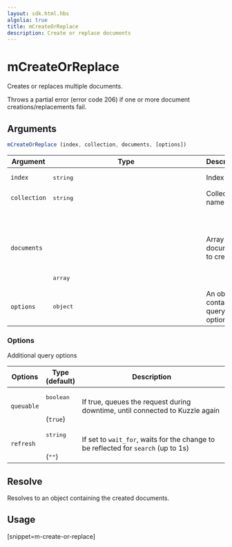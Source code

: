 ```yaml
---
layout: sdk.html.hbs
algolia: true
title: mCreateOrReplace
description: Create or replace documents
---
```


# mCreateOrReplace

Creates or replaces multiple documents.

Throws a partial error (error code 206) if one or more document creations/replacements fail.

## Arguments

```javascript
mCreateOrReplace (index, collection, documents, [options])
```

| Argument | Type | Description |
| --- | --- | --- |
| `index` | <pre>string</pre> | Index name |
| `collection` | <pre>string</pre> | Collection name |
| `documents` | <pre>array<object></pre> | Array of documents to create |
| `options` | <pre>object</pre> | An object containing query options. |

### Options

Additional query options

| Options | Type<br/>(default) | Description |
| --- | --- | --- |
| `queuable` | <pre>boolean</pre><br/>(`true`) | If true, queues the request during downtime, until connected to Kuzzle again |
| `refresh` | <pre>string</pre><br/>(`""`) | If set to `wait_for`, waits for the change to be reflected for `search` (up to 1s) |

## Resolve

Resolves to an object containing the created documents.

## Usage

[snippet=m-create-or-replace]
